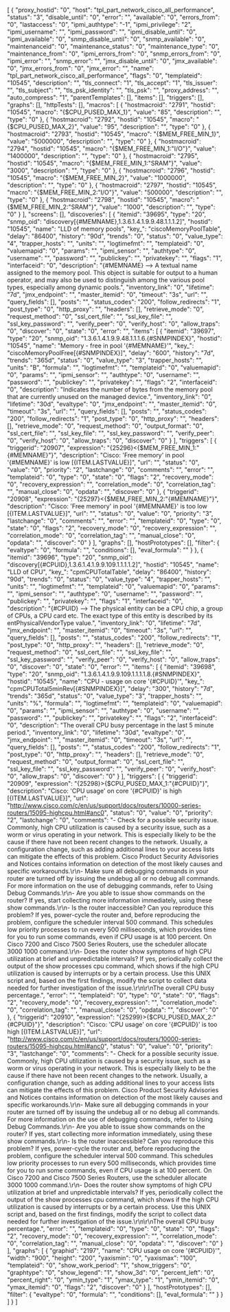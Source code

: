 [
    {
        "proxy_hostid": "0",
        "host": "tpl_part_network_cisco_all_performance",
        "status": "3",
        "disable_until": "0",
        "error": "",
        "available": "0",
        "errors_from": "0",
        "lastaccess": "0",
        "ipmi_authtype": "-1",
        "ipmi_privilege": "2",
        "ipmi_username": "",
        "ipmi_password": "",
        "ipmi_disable_until": "0",
        "ipmi_available": "0",
        "snmp_disable_until": "0",
        "snmp_available": "0",
        "maintenanceid": "0",
        "maintenance_status": "0",
        "maintenance_type": "0",
        "maintenance_from": "0",
        "ipmi_errors_from": "0",
        "snmp_errors_from": "0",
        "ipmi_error": "",
        "snmp_error": "",
        "jmx_disable_until": "0",
        "jmx_available": "0",
        "jmx_errors_from": "0",
        "jmx_error": "",
        "name": "tpl_part_network_cisco_all_performance",
        "flags": "0",
        "templateid": "10545",
        "description": "",
        "tls_connect": "1",
        "tls_accept": "1",
        "tls_issuer": "",
        "tls_subject": "",
        "tls_psk_identity": "",
        "tls_psk": "",
        "proxy_address": "",
        "auto_compress": "1",
        "parentTemplates": [],
        "items": [],
        "triggers": [],
        "graphs": [],
        "httpTests": [],
        "macros": [
            {
                "hostmacroid": "2791",
                "hostid": "10545",
                "macro": "{$CPU_PUSED_MAX_1}",
                "value": "85",
                "description": "",
                "type": "0"
            },
            {
                "hostmacroid": "2792",
                "hostid": "10545",
                "macro": "{$CPU_PUSED_MAX_2}",
                "value": "95",
                "description": "",
                "type": "0"
            },
            {
                "hostmacroid": "2793",
                "hostid": "10545",
                "macro": "{$MEM_FREE_MIN_1}",
                "value": "5000000",
                "description": "",
                "type": "0"
            },
            {
                "hostmacroid": "2794",
                "hostid": "10545",
                "macro": "{$MEM_FREE_MIN_1:\"I/O\"}",
                "value": "1400000",
                "description": "",
                "type": "0"
            },
            {
                "hostmacroid": "2795",
                "hostid": "10545",
                "macro": "{$MEM_FREE_MIN_1:\"SRAM\"}",
                "value": "3000",
                "description": "",
                "type": "0"
            },
            {
                "hostmacroid": "2796",
                "hostid": "10545",
                "macro": "{$MEM_FREE_MIN_2}",
                "value": "1000000",
                "description": "",
                "type": "0"
            },
            {
                "hostmacroid": "2797",
                "hostid": "10545",
                "macro": "{$MEM_FREE_MIN_2:\"I/O\"}",
                "value": "500000",
                "description": "",
                "type": "0"
            },
            {
                "hostmacroid": "2798",
                "hostid": "10545",
                "macro": "{$MEM_FREE_MIN_2:\"SRAM\"}",
                "value": "1000",
                "description": "",
                "type": "0"
            }
        ],
        "screens": [],
        "discoveries": [
            {
                "itemid": "39695",
                "type": "20",
                "snmp_oid": "discovery[{#MEMNAME},1.3.6.1.4.1.9.9.48.1.1.1.2]",
                "hostid": "10545",
                "name": "LLD of memory pools",
                "key_": "ciscoMemoryPoolTable",
                "delay": "86400",
                "history": "90d",
                "trends": "0",
                "status": "0",
                "value_type": "4",
                "trapper_hosts": "",
                "units": "",
                "logtimefmt": "",
                "templateid": "0",
                "valuemapid": "0",
                "params": "",
                "ipmi_sensor": "",
                "authtype": "0",
                "username": "",
                "password": "",
                "publickey": "",
                "privatekey": "",
                "flags": "1",
                "interfaceid": "0",
                "description": "{#MEMNAME} --> A textual name assigned to the memory pool. This object is suitable for output to a human operator, and may also be used to distinguish among the various pool types, especially among dynamic pools.",
                "inventory_link": "0",
                "lifetime": "7d",
                "jmx_endpoint": "",
                "master_itemid": "0",
                "timeout": "3s",
                "url": "",
                "query_fields": [],
                "posts": "",
                "status_codes": "200",
                "follow_redirects": "1",
                "post_type": "0",
                "http_proxy": "",
                "headers": [],
                "retrieve_mode": "0",
                "request_method": "0",
                "ssl_cert_file": "",
                "ssl_key_file": "",
                "ssl_key_password": "",
                "verify_peer": "0",
                "verify_host": "0",
                "allow_traps": "0",
                "discover": "0",
                "state": "0",
                "error": "",
                "items": [
                    {
                        "itemid": "39697",
                        "type": "20",
                        "snmp_oid": "1.3.6.1.4.1.9.9.48.1.1.1.6.{#SNMPINDEX}",
                        "hostid": "10545",
                        "name": "Memory - free in pool '{#MEMNAME}'",
                        "key_": "ciscoMemoryPoolFree[{#SNMPINDEX}]",
                        "delay": "600",
                        "history": "7d",
                        "trends": "365d",
                        "status": "0",
                        "value_type": "3",
                        "trapper_hosts": "",
                        "units": "B",
                        "formula": "",
                        "logtimefmt": "",
                        "templateid": "0",
                        "valuemapid": "0",
                        "params": "",
                        "ipmi_sensor": "",
                        "authtype": "0",
                        "username": "",
                        "password": "",
                        "publickey": "",
                        "privatekey": "",
                        "flags": "2",
                        "interfaceid": "0",
                        "description": "Indicates the number of bytes from the memory pool that are currently unused on the managed device.",
                        "inventory_link": "0",
                        "lifetime": "30d",
                        "evaltype": "0",
                        "jmx_endpoint": "",
                        "master_itemid": "0",
                        "timeout": "3s",
                        "url": "",
                        "query_fields": [],
                        "posts": "",
                        "status_codes": "200",
                        "follow_redirects": "1",
                        "post_type": "0",
                        "http_proxy": "",
                        "headers": [],
                        "retrieve_mode": "0",
                        "request_method": "0",
                        "output_format": "0",
                        "ssl_cert_file": "",
                        "ssl_key_file": "",
                        "ssl_key_password": "",
                        "verify_peer": "0",
                        "verify_host": "0",
                        "allow_traps": "0",
                        "discover": "0"
                    }
                ],
                "triggers": [
                    {
                        "triggerid": "20907",
                        "expression": "{25296}<{$MEM_FREE_MIN_1:\"{#MEMNAME}\"}",
                        "description": "Cisco: 'Free memory' in pool '{#MEMNAME}' is low [{ITEM.LASTVALUE}]",
                        "url": "",
                        "status": "0",
                        "value": "0",
                        "priority": "2",
                        "lastchange": "0",
                        "comments": "",
                        "error": "",
                        "templateid": "0",
                        "type": "0",
                        "state": "0",
                        "flags": "2",
                        "recovery_mode": "0",
                        "recovery_expression": "",
                        "correlation_mode": "0",
                        "correlation_tag": "",
                        "manual_close": "0",
                        "opdata": "",
                        "discover": "0"
                    },
                    {
                        "triggerid": "20908",
                        "expression": "{25297}<{$MEM_FREE_MIN_2:\"{#MEMNAME}\"}",
                        "description": "Cisco: 'Free memory' in pool '{#MEMNAME}' is too low [{ITEM.LASTVALUE}]",
                        "url": "",
                        "status": "0",
                        "value": "0",
                        "priority": "3",
                        "lastchange": "0",
                        "comments": "",
                        "error": "",
                        "templateid": "0",
                        "type": "0",
                        "state": "0",
                        "flags": "2",
                        "recovery_mode": "0",
                        "recovery_expression": "",
                        "correlation_mode": "0",
                        "correlation_tag": "",
                        "manual_close": "0",
                        "opdata": "",
                        "discover": "0"
                    }
                ],
                "graphs": [],
                "hostPrototypes": [],
                "filter": {
                    "evaltype": "0",
                    "formula": "",
                    "conditions": [],
                    "eval_formula": ""
                }
            },
            {
                "itemid": "39696",
                "type": "20",
                "snmp_oid": "discovery[{#CPUID},1.3.6.1.4.1.9.9.109.1.1.1.1.2]",
                "hostid": "10545",
                "name": "LLD of CPU",
                "key_": "cpmCPUTotalTable",
                "delay": "86400",
                "history": "90d",
                "trends": "0",
                "status": "0",
                "value_type": "4",
                "trapper_hosts": "",
                "units": "",
                "logtimefmt": "",
                "templateid": "0",
                "valuemapid": "0",
                "params": "",
                "ipmi_sensor": "",
                "authtype": "0",
                "username": "",
                "password": "",
                "publickey": "",
                "privatekey": "",
                "flags": "1",
                "interfaceid": "0",
                "description": "{#CPUID} --> The physical entity can be a CPU chip, a group of CPUs, a CPU card etc. The exact type of this entity is described by its entPhysicalVendorType value.",
                "inventory_link": "0",
                "lifetime": "7d",
                "jmx_endpoint": "",
                "master_itemid": "0",
                "timeout": "3s",
                "url": "",
                "query_fields": [],
                "posts": "",
                "status_codes": "200",
                "follow_redirects": "1",
                "post_type": "0",
                "http_proxy": "",
                "headers": [],
                "retrieve_mode": "0",
                "request_method": "0",
                "ssl_cert_file": "",
                "ssl_key_file": "",
                "ssl_key_password": "",
                "verify_peer": "0",
                "verify_host": "0",
                "allow_traps": "0",
                "discover": "0",
                "state": "0",
                "error": "",
                "items": [
                    {
                        "itemid": "39698",
                        "type": "20",
                        "snmp_oid": "1.3.6.1.4.1.9.9.109.1.1.1.1.8.{#SNMPINDEX}",
                        "hostid": "10545",
                        "name": "CPU - usage on core '{#CPUID}'",
                        "key_": "cpmCPUTotal5minRev[{#SNMPINDEX}]",
                        "delay": "300",
                        "history": "7d",
                        "trends": "365d",
                        "status": "0",
                        "value_type": "3",
                        "trapper_hosts": "",
                        "units": "%",
                        "formula": "",
                        "logtimefmt": "",
                        "templateid": "0",
                        "valuemapid": "0",
                        "params": "",
                        "ipmi_sensor": "",
                        "authtype": "0",
                        "username": "",
                        "password": "",
                        "publickey": "",
                        "privatekey": "",
                        "flags": "2",
                        "interfaceid": "0",
                        "description": "The overall CPU busy percentage in the last 5 minute period.",
                        "inventory_link": "0",
                        "lifetime": "30d",
                        "evaltype": "0",
                        "jmx_endpoint": "",
                        "master_itemid": "0",
                        "timeout": "3s",
                        "url": "",
                        "query_fields": [],
                        "posts": "",
                        "status_codes": "200",
                        "follow_redirects": "1",
                        "post_type": "0",
                        "http_proxy": "",
                        "headers": [],
                        "retrieve_mode": "0",
                        "request_method": "0",
                        "output_format": "0",
                        "ssl_cert_file": "",
                        "ssl_key_file": "",
                        "ssl_key_password": "",
                        "verify_peer": "0",
                        "verify_host": "0",
                        "allow_traps": "0",
                        "discover": "0"
                    }
                ],
                "triggers": [
                    {
                        "triggerid": "20909",
                        "expression": "{25298}>{$CPU_PUSED_MAX_1:\"{#CPUID}\"}",
                        "description": "Cisco: 'CPU usage' on core '{#CPUID}' is high [{ITEM.LASTVALUE}]",
                        "url": "http://www.cisco.com/c/en/us/support/docs/routers/10000-series-routers/15095-highcpu.html#anc0",
                        "status": "0",
                        "value": "0",
                        "priority": "2",
                        "lastchange": "0",
                        "comments": "- Check for a possible security issue. Commonly, high CPU utilization is caused by a security issue, such as a worm or virus operating in your network. This is especially likely to be the cause if there have not been recent changes to the network. Usually, a configuration change, such as adding additional lines to your access lists can mitigate the effects of this problem. Cisco Product Security Advisories and Notices contains information on detection of the most likely causes and specific workarounds.\r\n- Make sure all debugging commands in your router are turned off by issuing the undebug all or no debug all commands. For more information on the use of debugging commands, refer to Using Debug Commands.\r\n- Are you able to issue show commands on the router? If yes, start collecting more information immediately, using these show commands.\r\n- Is the router inaccessible? Can you reproduce this problem? If yes, power-cycle the router and, before reproducing the problem, configure the scheduler interval 500 command. This schedules low priority processes to run every 500 milliseconds, which provides time for you to run some commands, even if CPU usage is at 100 percent. On Cisco 7200 and Cisco 7500 Series Routers, use the scheduler allocate 3000 1000 command.\r\n- Does the router show symptoms of high CPU utilization at brief and unpredictable intervals? If yes, periodically collect the output of the show processes cpu command, which shows if the high CPU utilization is caused by interrupts or by a certain process. Use this UNIX script and, based on the first findings, modify the script to collect data needed for further investigation of the issue.\r\n\r\nThe overall CPU busy percentage.",
                        "error": "",
                        "templateid": "0",
                        "type": "0",
                        "state": "0",
                        "flags": "2",
                        "recovery_mode": "0",
                        "recovery_expression": "",
                        "correlation_mode": "0",
                        "correlation_tag": "",
                        "manual_close": "0",
                        "opdata": "",
                        "discover": "0"
                    },
                    {
                        "triggerid": "20910",
                        "expression": "{25299}>{$CPU_PUSED_MAX_2:\"{#CPUID}\"}",
                        "description": "Cisco: 'CPU usage' on core '{#CPUID}' is too high [{ITEM.LASTVALUE}]",
                        "url": "http://www.cisco.com/c/en/us/support/docs/routers/10000-series-routers/15095-highcpu.html#anc0",
                        "status": "0",
                        "value": "0",
                        "priority": "3",
                        "lastchange": "0",
                        "comments": "- Check for a possible security issue. Commonly, high CPU utilization is caused by a security issue, such as a worm or virus operating in your network. This is especially likely to be the cause if there have not been recent changes to the network. Usually, a configuration change, such as adding additional lines to your access lists can mitigate the effects of this problem. Cisco Product Security Advisories and Notices contains information on detection of the most likely causes and specific workarounds.\r\n- Make sure all debugging commands in your router are turned off by issuing the undebug all or no debug all commands. For more information on the use of debugging commands, refer to Using Debug Commands.\r\n- Are you able to issue show commands on the router? If yes, start collecting more information immediately, using these show commands.\r\n- Is the router inaccessible? Can you reproduce this problem? If yes, power-cycle the router and, before reproducing the problem, configure the scheduler interval 500 command. This schedules low priority processes to run every 500 milliseconds, which provides time for you to run some commands, even if CPU usage is at 100 percent. On Cisco 7200 and Cisco 7500 Series Routers, use the scheduler allocate 3000 1000 command.\r\n- Does the router show symptoms of high CPU utilization at brief and unpredictable intervals? If yes, periodically collect the output of the show processes cpu command, which shows if the high CPU utilization is caused by interrupts or by a certain process. Use this UNIX script and, based on the first findings, modify the script to collect data needed for further investigation of the issue.\r\n\r\nThe overall CPU busy percentage.",
                        "error": "",
                        "templateid": "0",
                        "type": "0",
                        "state": "0",
                        "flags": "2",
                        "recovery_mode": "0",
                        "recovery_expression": "",
                        "correlation_mode": "0",
                        "correlation_tag": "",
                        "manual_close": "0",
                        "opdata": "",
                        "discover": "0"
                    }
                ],
                "graphs": [
                    {
                        "graphid": "2197",
                        "name": "CPU usage on core '{#CPUID}'",
                        "width": "900",
                        "height": "200",
                        "yaxismin": "0",
                        "yaxismax": "100",
                        "templateid": "0",
                        "show_work_period": "1",
                        "show_triggers": "0",
                        "graphtype": "0",
                        "show_legend": "1",
                        "show_3d": "0",
                        "percent_left": "0",
                        "percent_right": "0",
                        "ymin_type": "1",
                        "ymax_type": "1",
                        "ymin_itemid": "0",
                        "ymax_itemid": "0",
                        "flags": "2",
                        "discover": "0"
                    }
                ],
                "hostPrototypes": [],
                "filter": {
                    "evaltype": "0",
                    "formula": "",
                    "conditions": [],
                    "eval_formula": ""
                }
            }
        ]
    }
]